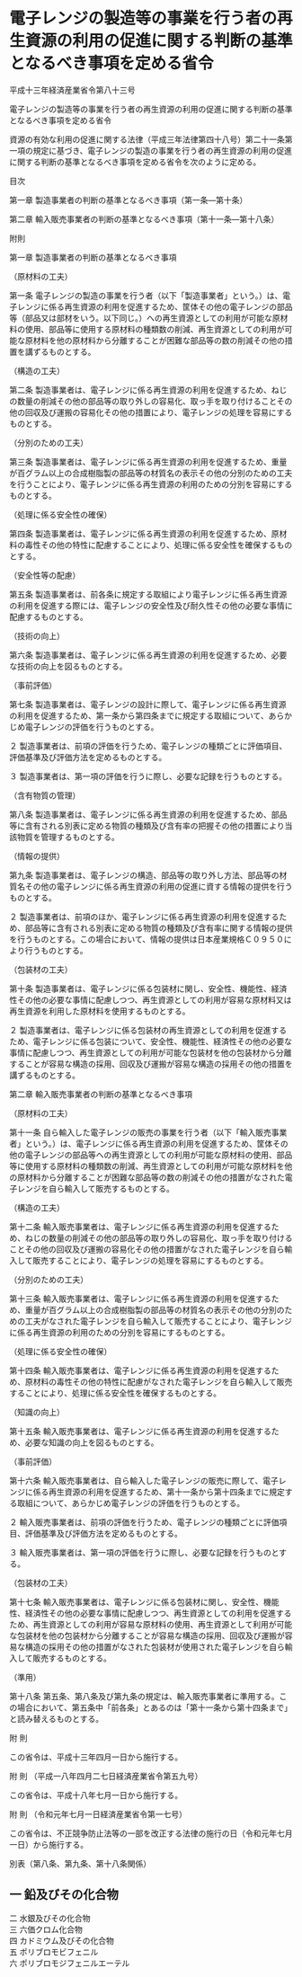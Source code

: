 # 電子レンジの製造等の事業を行う者の再生資源の利用の促進に関する判断の基準となるべき事項を定める省令

平成十三年経済産業省令第八十三号

電子レンジの製造等の事業を行う者の再生資源の利用の促進に関する判断の基準となるべき事項を定める省令

資源の有効な利用の促進に関する法律（平成三年法律第四十八号）第二十一条第一項の規定に基づき、電子レンジの製造の事業を行う者の再生資源の利用の促進に関する判断の基準となるべき事項を定める省令を次のように定める。

目次

第一章 製造事業者の判断の基準となるべき事項（第一条―第十条）

第二章 輸入販売事業者の判断の基準となるべき事項（第十一条―第十八条）

附則

第一章 製造事業者の判断の基準となるべき事項

（原材料の工夫）

第一条 電子レンジの製造の事業を行う者（以下「製造事業者」という。）は、電子レンジに係る再生資源の利用を促進するため、筐体その他の電子レンジの部品等（部品又は部材をいう。以下同じ。）への再生資源としての利用が可能な原材料の使用、部品等に使用する原材料の種類数の削減、再生資源としての利用が可能な原材料を他の原材料から分離することが困難な部品等の数の削減その他の措置を講ずるものとする。

（構造の工夫）

第二条 製造事業者は、電子レンジに係る再生資源の利用を促進するため、ねじの数量の削減その他の部品等の取り外しの容易化、取っ手を取り付けることその他の回収及び運搬の容易化その他の措置により、電子レンジの処理を容易にするものとする。

（分別のための工夫）

第三条 製造事業者は、電子レンジに係る再生資源の利用を促進するため、重量が百グラム以上の合成樹脂製の部品等の材質名の表示その他の分別のための工夫を行うことにより、電子レンジに係る再生資源の利用のための分別を容易にするものとする。

（処理に係る安全性の確保）

第四条 製造事業者は、電子レンジに係る再生資源の利用を促進するため、原材料の毒性その他の特性に配慮することにより、処理に係る安全性を確保するものとする。

（安全性等の配慮）

第五条 製造事業者は、前各条に規定する取組により電子レンジに係る再生資源の利用を促進する際には、電子レンジの安全性及び耐久性その他の必要な事情に配慮するものとする。

（技術の向上）

第六条 製造事業者は、電子レンジに係る再生資源の利用を促進するため、必要な技術の向上を図るものとする。

（事前評価）

第七条 製造事業者は、電子レンジの設計に際して、電子レンジに係る再生資源の利用を促進するため、第一条から第四条までに規定する取組について、あらかじめ電子レンジの評価を行うものとする。

２ 製造事業者は、前項の評価を行うため、電子レンジの種類ごとに評価項目、評価基準及び評価方法を定めるものとする。

３ 製造事業者は、第一項の評価を行うに際し、必要な記録を行うものとする。

（含有物質の管理）

第八条 製造事業者は、電子レンジに係る再生資源の利用を促進するため、部品等に含有される別表に定める物質の種類及び含有率の把握その他の措置により当該物質を管理するものとする。

（情報の提供）

第九条 製造事業者は、電子レンジの構造、部品等の取り外し方法、部品等の材質名その他の電子レンジに係る再生資源の利用の促進に資する情報の提供を行うものとする。

２ 製造事業者は、前項のほか、電子レンジに係る再生資源の利用を促進するため、部品等に含有される別表に定める物質の種類及び含有率に関する情報の提供を行うものとする。この場合において、情報の提供は日本産業規格Ｃ０９５０により行うものとする。

（包装材の工夫）

第十条 製造事業者は、電子レンジに係る包装材に関し、安全性、機能性、経済性その他の必要な事情に配慮しつつ、再生資源としての利用が容易な原材料又は再生資源を利用した原材料を使用するものとする。

２ 製造事業者は、電子レンジに係る包装材の再生資源としての利用を促進するため、電子レンジに係る包装について、安全性、機能性、経済性その他の必要な事情に配慮しつつ、再生資源としての利用が可能な包装材を他の包装材から分離することが容易な構造の採用、回収及び運搬が容易な構造の採用その他の措置を講ずるものとする。

第二章 輸入販売事業者の判断の基準となるべき事項

（原材料の工夫）

第十一条 自ら輸入した電子レンジの販売の事業を行う者（以下「輸入販売事業者」という。）は、電子レンジに係る再生資源の利用を促進するため、筐体その他の電子レンジの部品等への再生資源としての利用が可能な原材料の使用、部品等に使用する原材料の種類数の削減、再生資源としての利用が可能な原材料を他の原材料から分離することが困難な部品等の数の削減その他の措置がなされた電子レンジを自ら輸入して販売するものとする。

（構造の工夫）

第十二条 輸入販売事業者は、電子レンジに係る再生資源の利用を促進するため、ねじの数量の削減その他の部品等の取り外しの容易化、取っ手を取り付けることその他の回収及び運搬の容易化その他の措置がなされた電子レンジを自ら輸入して販売することにより、電子レンジの処理を容易にするものとする。

（分別のための工夫）

第十三条 輸入販売事業者は、電子レンジに係る再生資源の利用を促進するため、重量が百グラム以上の合成樹脂製の部品等の材質名の表示その他の分別のための工夫がなされた電子レンジを自ら輸入して販売することにより、電子レンジに係る再生資源の利用のための分別を容易にするものとする。

（処理に係る安全性の確保）

第十四条 輸入販売事業者は、電子レンジに係る再生資源の利用を促進するため、原材料の毒性その他の特性に配慮がなされた電子レンジを自ら輸入して販売することにより、処理に係る安全性を確保するものとする。

（知識の向上）

第十五条 輸入販売事業者は、電子レンジに係る再生資源の利用を促進するため、必要な知識の向上を図るものとする。

（事前評価）

第十六条 輸入販売事業者は、自ら輸入した電子レンジの販売に際して、電子レンジに係る再生資源の利用を促進するため、第十一条から第十四条までに規定する取組について、あらかじめ電子レンジの評価を行うものとする。

２ 輸入販売事業者は、前項の評価を行うため、電子レンジの種類ごとに評価項目、評価基準及び評価方法を定めるものとする。

３ 輸入販売事業者は、第一項の評価を行うに際し、必要な記録を行うものとする。

（包装材の工夫）

第十七条 輸入販売事業者は、電子レンジに係る包装材に関し、安全性、機能性、経済性その他の必要な事情に配慮しつつ、再生資源としての利用を促進するため、再生資源としての利用が容易な原材料の使用、再生資源として利用が可能な包装材を他の包装材から分離することが容易な構造の採用、回収及び運搬が容易な構造の採用その他の措置がなされた包装材が使用された電子レンジを自ら輸入して販売するものとする。

（準用）

第十八条 第五条、第八条及び第九条の規定は、輸入販売事業者に準用する。この場合において、第五条中「前各条」とあるのは「第十一条から第十四条まで」と読み替えるものとする。

附 則

この省令は、平成十三年四月一日から施行する。

附 則 （平成一八年四月二七日経済産業省令第五九号）

この省令は、平成十八年七月一日から施行する。

附 則 （令和元年七月一日経済産業省令第一七号）

この省令は、不正競争防止法等の一部を改正する法律の施行の日（令和元年七月一日）から施行する。

別表（第八条、第九条、第十八条関係）

一 鉛及びその化合物  
---  
二 水銀及びその化合物  
三 六価クロム化合物  
四 カドミウム及びその化合物  
五 ポリブロモビフェニル  
六 ポリブロモジフェニルエーテル
